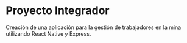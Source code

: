# Proyecto Integrador
Creación de una aplicación para la gestión de trabajadores en la mina utilizando React Native y Express.

